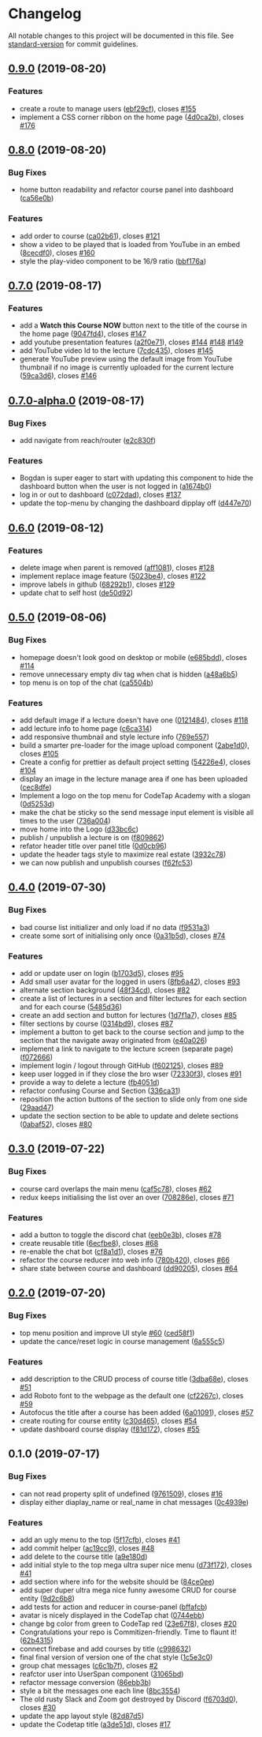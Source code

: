# Changelog

All notable changes to this project will be documented in this file. See [standard-version](https://github.com/conventional-changelog/standard-version) for commit guidelines.

## [0.9.0](https://github.com/codetapacademy/codetap.academy/compare/v0.8.0...v0.9.0) (2019-08-20)


### Features

* create a route to manage users ([ebf29cf](https://github.com/codetapacademy/codetap.academy/commit/ebf29cf)), closes [#155](https://github.com/codetapacademy/codetap.academy/issues/155)
* implement a CSS corner ribbon on the home page ([4d0ca2b](https://github.com/codetapacademy/codetap.academy/commit/4d0ca2b)), closes [#176](https://github.com/codetapacademy/codetap.academy/issues/176)



## [0.8.0](https://github.com/codetapacademy/codetap.academy/compare/v0.7.0...v0.8.0) (2019-08-20)


### Bug Fixes

* home button readability and refactor course panel into dashboard ([ca56e0b](https://github.com/codetapacademy/codetap.academy/commit/ca56e0b))


### Features

* add order to course ([ca02b61](https://github.com/codetapacademy/codetap.academy/commit/ca02b61)), closes [#121](https://github.com/codetapacademy/codetap.academy/issues/121)
* show a video to be played that is loaded from YouTube in an embed ([8cecdf0](https://github.com/codetapacademy/codetap.academy/commit/8cecdf0)), closes [#160](https://github.com/codetapacademy/codetap.academy/issues/160)
* style the play-video component to be 16/9 ratio ([bbf176a](https://github.com/codetapacademy/codetap.academy/commit/bbf176a))



## [0.7.0](https://github.com/codetapacademy/codetap.academy/compare/v0.7.0-alpha.0...v0.7.0) (2019-08-17)


### Features

* add a **Watch this Course NOW** button next to the title of the course in the home page ([9047fd4](https://github.com/codetapacademy/codetap.academy/commit/9047fd4)), closes [#147](https://github.com/codetapacademy/codetap.academy/issues/147)
* add youtube presentation features ([a2f0e71](https://github.com/codetapacademy/codetap.academy/commit/a2f0e71)), closes [#144](https://github.com/codetapacademy/codetap.academy/issues/144) [#148](https://github.com/codetapacademy/codetap.academy/issues/148) [#149](https://github.com/codetapacademy/codetap.academy/issues/149)
* add YouTube video Id to the lecture ([7cdc435](https://github.com/codetapacademy/codetap.academy/commit/7cdc435)), closes [#145](https://github.com/codetapacademy/codetap.academy/issues/145)
* generate YouTube preview using the default image from YouTube thumbnail if no image is currently uploaded for the current lecture ([59ca3d6](https://github.com/codetapacademy/codetap.academy/commit/59ca3d6)), closes [#146](https://github.com/codetapacademy/codetap.academy/issues/146)



## [0.7.0-alpha.0](https://github.com/codetapacademy/codetap.academy/compare/v0.6.0...v0.7.0-alpha.0) (2019-08-17)


### Bug Fixes

* add navigate from reach/router ([e2c830f](https://github.com/codetapacademy/codetap.academy/commit/e2c830f))


### Features

* Bogdan is super eager to start with updating this component to hide the dashboard button when the user is not logged in ([a1674b0](https://github.com/codetapacademy/codetap.academy/commit/a1674b0))
* log in or out to dashboard ([c072dad](https://github.com/codetapacademy/codetap.academy/commit/c072dad)), closes [#137](https://github.com/codetapacademy/codetap.academy/issues/137)
* update the top-menu by changing the dashboard dipplay off ([d447e70](https://github.com/codetapacademy/codetap.academy/commit/d447e70))



## [0.6.0](https://github.com/codetapacademy/codetap.academy/compare/v0.5.0...v0.6.0) (2019-08-12)


### Features

* delete image when parent is removed ([aff1081](https://github.com/codetapacademy/codetap.academy/commit/aff1081)), closes [#128](https://github.com/codetapacademy/codetap.academy/issues/128)
* implement replace image feature ([5023be4](https://github.com/codetapacademy/codetap.academy/commit/5023be4)), closes [#122](https://github.com/codetapacademy/codetap.academy/issues/122)
* improve labels in github ([68292b1](https://github.com/codetapacademy/codetap.academy/commit/68292b1)), closes [#129](https://github.com/codetapacademy/codetap.academy/issues/129)
* update chat to self host ([de50d92](https://github.com/codetapacademy/codetap.academy/commit/de50d92))



## [0.5.0](https://github.com/codetapacademy/codetap.academy/compare/v0.4.0...v0.5.0) (2019-08-06)


### Bug Fixes

* homepage doesn't look good on desktop or mobile ([e685bdd](https://github.com/codetapacademy/codetap.academy/commit/e685bdd)), closes [#114](https://github.com/codetapacademy/codetap.academy/issues/114)
* remove unnecessary empty div tag when chat is hidden ([a48a6b5](https://github.com/codetapacademy/codetap.academy/commit/a48a6b5))
* top menu is on top of the chat ([ca5504b](https://github.com/codetapacademy/codetap.academy/commit/ca5504b))


### Features

* add default image if a lecture doesn't have one ([0121484](https://github.com/codetapacademy/codetap.academy/commit/0121484)), closes [#118](https://github.com/codetapacademy/codetap.academy/issues/118)
* add lecture info to home page ([c6ca314](https://github.com/codetapacademy/codetap.academy/commit/c6ca314))
* add responsive thumbnail and style lecture info ([769e557](https://github.com/codetapacademy/codetap.academy/commit/769e557))
* build a smarter pre-loader for the image upload component ([2abe1d0](https://github.com/codetapacademy/codetap.academy/commit/2abe1d0)), closes [#105](https://github.com/codetapacademy/codetap.academy/issues/105)
* Create a config for prettier as default project setting ([54226e4](https://github.com/codetapacademy/codetap.academy/commit/54226e4)), closes [#104](https://github.com/codetapacademy/codetap.academy/issues/104)
* display an image in the lecture manage area if one has been uploaded ([cec8dfe](https://github.com/codetapacademy/codetap.academy/commit/cec8dfe))
* Implement a logo on the top menu for CodeTap Academy with a slogan ([0d5253d](https://github.com/codetapacademy/codetap.academy/commit/0d5253d))
* make the chat be sticky so the send message input element is visible all times to the user ([736a004](https://github.com/codetapacademy/codetap.academy/commit/736a004))
* move home into the Logo ([d33bc6c](https://github.com/codetapacademy/codetap.academy/commit/d33bc6c))
* publish / unpublish a lecture is on ([f809862](https://github.com/codetapacademy/codetap.academy/commit/f809862))
* refator header title over panel title ([0d0cb96](https://github.com/codetapacademy/codetap.academy/commit/0d0cb96))
* update the header tags style to maximize real estate ([3932c78](https://github.com/codetapacademy/codetap.academy/commit/3932c78))
* we can now publish and unpublish courses ([f62fc53](https://github.com/codetapacademy/codetap.academy/commit/f62fc53))



## [0.4.0](https://github.com/codetapacademy/codetap.academy/compare/v0.3.0...v0.4.0) (2019-07-30)


### Bug Fixes

* bad course list initializer and only load if no data ([f9531a3](https://github.com/codetapacademy/codetap.academy/commit/f9531a3))
* create some sort of initialising only once ([0a31b5d](https://github.com/codetapacademy/codetap.academy/commit/0a31b5d)), closes [#74](https://github.com/codetapacademy/codetap.academy/issues/74)


### Features

* add or update user on login ([b1703d5](https://github.com/codetapacademy/codetap.academy/commit/b1703d5)), closes [#95](https://github.com/codetapacademy/codetap.academy/issues/95)
* Add small user avatar for the logged in users ([8fb6a42](https://github.com/codetapacademy/codetap.academy/commit/8fb6a42)), closes [#93](https://github.com/codetapacademy/codetap.academy/issues/93)
* alternate section background ([48f34cd](https://github.com/codetapacademy/codetap.academy/commit/48f34cd)), closes [#82](https://github.com/codetapacademy/codetap.academy/issues/82)
* create a list of lectures in a section and filter lectures for each section and for each course ([5485d36](https://github.com/codetapacademy/codetap.academy/commit/5485d36))
* create an add section and button for lectures ([1d7f1a7](https://github.com/codetapacademy/codetap.academy/commit/1d7f1a7)), closes [#85](https://github.com/codetapacademy/codetap.academy/issues/85)
* filter sections by course ([0314bd9](https://github.com/codetapacademy/codetap.academy/commit/0314bd9)), closes [#87](https://github.com/codetapacademy/codetap.academy/issues/87)
* implement a button to get back to the course section and jump to the section that the navigate away originated from ([e40a026](https://github.com/codetapacademy/codetap.academy/commit/e40a026))
* implement a link to navigate to the lecture screen (separate page) ([f072666](https://github.com/codetapacademy/codetap.academy/commit/f072666))
* implement login / logout through GitHub ([f602125](https://github.com/codetapacademy/codetap.academy/commit/f602125)), closes [#89](https://github.com/codetapacademy/codetap.academy/issues/89)
* keep user logged in if they close the bro wser ([72330f3](https://github.com/codetapacademy/codetap.academy/commit/72330f3)), closes [#91](https://github.com/codetapacademy/codetap.academy/issues/91)
* provide a way to delete a lecture ([fb4051d](https://github.com/codetapacademy/codetap.academy/commit/fb4051d))
* refactor confusing Course and Section ([336ca31](https://github.com/codetapacademy/codetap.academy/commit/336ca31))
* reposition the action buttons of the section to slide only from one side ([29aad47](https://github.com/codetapacademy/codetap.academy/commit/29aad47))
* update the section section to be able to update and delete sections ([0abaf52](https://github.com/codetapacademy/codetap.academy/commit/0abaf52)), closes [#80](https://github.com/codetapacademy/codetap.academy/issues/80)



## [0.3.0](https://github.com/codetapacademy/codetap.academy/compare/v0.2.0...v0.3.0) (2019-07-22)


### Bug Fixes

* course card overlaps the main menu ([caf5c78](https://github.com/codetapacademy/codetap.academy/commit/caf5c78)), closes [#62](https://github.com/codetapacademy/codetap.academy/issues/62)
* redux keeps initialising the list over an over ([708286e](https://github.com/codetapacademy/codetap.academy/commit/708286e)), closes [#71](https://github.com/codetapacademy/codetap.academy/issues/71)


### Features

* add a button to toggle the discord chat ([eeb0e3b](https://github.com/codetapacademy/codetap.academy/commit/eeb0e3b)), closes [#78](https://github.com/codetapacademy/codetap.academy/issues/78)
* create reusable title ([6ecfbe8](https://github.com/codetapacademy/codetap.academy/commit/6ecfbe8)), closes [#68](https://github.com/codetapacademy/codetap.academy/issues/68)
* re-enable the chat bot ([cf8a1d1](https://github.com/codetapacademy/codetap.academy/commit/cf8a1d1)), closes [#76](https://github.com/codetapacademy/codetap.academy/issues/76)
* refactor the course reducer into web info ([780b420](https://github.com/codetapacademy/codetap.academy/commit/780b420)), closes [#66](https://github.com/codetapacademy/codetap.academy/issues/66)
* share state between course and dashboard ([dd90205](https://github.com/codetapacademy/codetap.academy/commit/dd90205)), closes [#64](https://github.com/codetapacademy/codetap.academy/issues/64)



## [0.2.0](https://github.com/codetapacademy/codetap.academy/compare/v0.1.0...v0.2.0) (2019-07-20)


### Bug Fixes

* top menu position and improve UI style [#60](https://github.com/codetapacademy/codetap.academy/issues/60) ([ced58f1](https://github.com/codetapacademy/codetap.academy/commit/ced58f1))
* update the cance/reset logic in course management ([6a555c5](https://github.com/codetapacademy/codetap.academy/commit/6a555c5))


### Features

* add description to the CRUD process of course title ([3dba68e](https://github.com/codetapacademy/codetap.academy/commit/3dba68e)), closes [#51](https://github.com/codetapacademy/codetap.academy/issues/51)
* add Roboto font to the webpage as the default one ([cf2267c](https://github.com/codetapacademy/codetap.academy/commit/cf2267c)), closes [#59](https://github.com/codetapacademy/codetap.academy/issues/59)
* Autofocus the title after a course has been added ([6a01091](https://github.com/codetapacademy/codetap.academy/commit/6a01091)), closes [#57](https://github.com/codetapacademy/codetap.academy/issues/57)
* create routing for course entity ([c30d465](https://github.com/codetapacademy/codetap.academy/commit/c30d465)), closes [#54](https://github.com/codetapacademy/codetap.academy/issues/54)
* update dashboard course display ([f81d172](https://github.com/codetapacademy/codetap.academy/commit/f81d172)), closes [#55](https://github.com/codetapacademy/codetap.academy/issues/55)



## 0.1.0 (2019-07-17)


### Bug Fixes

* can not read property split of undefined ([9761509](https://github.com/codetapacademy/codetap.academy/commit/9761509)), closes [#16](https://github.com/codetapacademy/codetap.academy/issues/16)
* display either diaplay_name or real_name in chat messages ([0c4939e](https://github.com/codetapacademy/codetap.academy/commit/0c4939e))


### Features

* add an ugly menu to the top ([5f17cfb](https://github.com/codetapacademy/codetap.academy/commit/5f17cfb)), closes [#41](https://github.com/codetapacademy/codetap.academy/issues/41)
* add commit helper ([ac19cc9](https://github.com/codetapacademy/codetap.academy/commit/ac19cc9)), closes [#48](https://github.com/codetapacademy/codetap.academy/issues/48)
* add delete to the course title ([a9e180d](https://github.com/codetapacademy/codetap.academy/commit/a9e180d))
* add initial style to the top mega ultra super nice menu ([d73f172](https://github.com/codetapacademy/codetap.academy/commit/d73f172)), closes [#41](https://github.com/codetapacademy/codetap.academy/issues/41)
* add section where info for the website should be ([84ce0ee](https://github.com/codetapacademy/codetap.academy/commit/84ce0ee))
* add super duper ultra mega nice funny awesome CRUD for course entity ([9d2c6b8](https://github.com/codetapacademy/codetap.academy/commit/9d2c6b8))
* add tests for action and reducer in course-panel ([bffafcb](https://github.com/codetapacademy/codetap.academy/commit/bffafcb))
* avatar is nicely displayed in the CodeTap chat ([0744ebb](https://github.com/codetapacademy/codetap.academy/commit/0744ebb))
* change bg color from green to CodeTap red ([23e67f8](https://github.com/codetapacademy/codetap.academy/commit/23e67f8)), closes [#20](https://github.com/codetapacademy/codetap.academy/issues/20)
* Congratulations your repo is Commitizen-friendly. Time to flaunt it! ([62b4315](https://github.com/codetapacademy/codetap.academy/commit/62b4315))
* connect firebase and add courses by title ([c998632](https://github.com/codetapacademy/codetap.academy/commit/c998632))
* final final version of version one of the chat style ([1c5e3c0](https://github.com/codetapacademy/codetap.academy/commit/1c5e3c0))
* group chat messages ([c6c1b7f](https://github.com/codetapacademy/codetap.academy/commit/c6c1b7f)), closes [#2](https://github.com/codetapacademy/codetap.academy/issues/2)
* reafctor user into UserSpan component ([31065bd](https://github.com/codetapacademy/codetap.academy/commit/31065bd))
* refactor message conversion ([86ebb3b](https://github.com/codetapacademy/codetap.academy/commit/86ebb3b))
* style a bit the messages one each line ([8bc3554](https://github.com/codetapacademy/codetap.academy/commit/8bc3554))
* The old rusty Slack and Zoom got destroyed by Discord ([f6703d0](https://github.com/codetapacademy/codetap.academy/commit/f6703d0)), closes [#30](https://github.com/codetapacademy/codetap.academy/issues/30)
* update the app layout style ([82d87d5](https://github.com/codetapacademy/codetap.academy/commit/82d87d5))
* update the Codetap title ([a3de51d](https://github.com/codetapacademy/codetap.academy/commit/a3de51d)), closes [#17](https://github.com/codetapacademy/codetap.academy/issues/17)
